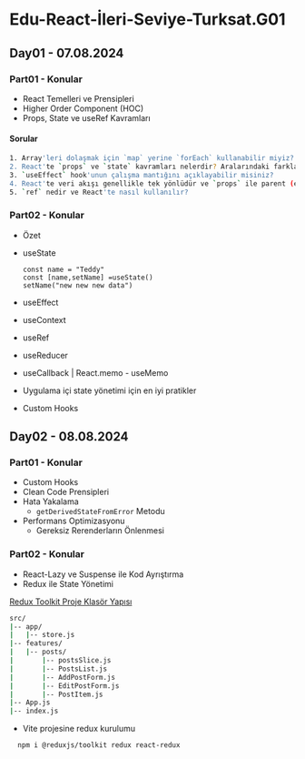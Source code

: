 # Edu-React-İleri-Seviye-Turksat.G01

## Day01 - 07.08.2024

### Part01 - Konular

- React Temelleri ve Prensipleri
- Higher Order Component (HOC)
- Props, State ve useRef Kavramları

#### Sorular

```bash
1. Array'leri dolaşmak için `map` yerine `forEach` kullanabilir miyiz? Bu iki yöntem arasında performans açısından fark var mı?
2. React'te `props` ve `state` kavramları nelerdir? Aralarındaki farklar nelerdir?
3. `useEffect` hook'unun çalışma mantığını açıklayabilir misiniz?
4. React'te veri akışı genellikle tek yönlüdür ve `props` ile parent (ebeveyn) bileşenden child (çocuk) bileşene doğru veri gönderilir. Peki, child bileşenden parent bileşene veri göndermek için hangi yöntemleri kullanabiliriz?
5. `ref` nedir ve React'te nasıl kullanılır?
```

### Part02 - Konular

- Özet
- useState

  ```node
  const name = "Teddy"
  const [name,setName] =useState()
  setName("new new new data")
  ```

- useEffect
- useContext
- useRef
- useReducer
- useCallback | React.memo - useMemo
- Uygulama içi state yönetimi için en iyi pratikler
- Custom Hooks

## Day02 - 08.08.2024

### Part01 - Konular

- Custom Hooks
- Clean Code Prensipleri
- Hata Yakalama
  - `getDerivedStateFromError` Metodu
- Performans Optimizasyonu
  - Gereksiz Rerenderların Önlenmesi

### Part02 - Konular

- React-Lazy ve Suspense ile Kod Ayrıştırma
- Redux ile State Yönetimi

[Redux Toolkit Proje Klasör Yapısı](https://medium.com/@fdikmen/a-redux-toolkit-project-structure-guide-58093baa88a5)

```bash
src/
|-- app/
|   |-- store.js
|-- features/
|   |-- posts/
|       |-- postsSlice.js
|       |-- PostsList.js
|       |-- AddPostForm.js
|       |-- EditPostForm.js
|       |-- PostItem.js
|-- App.js
|-- index.js
```

- Vite projesine redux kurulumu

```bash
  npm i @reduxjs/toolkit redux react-redux
```
